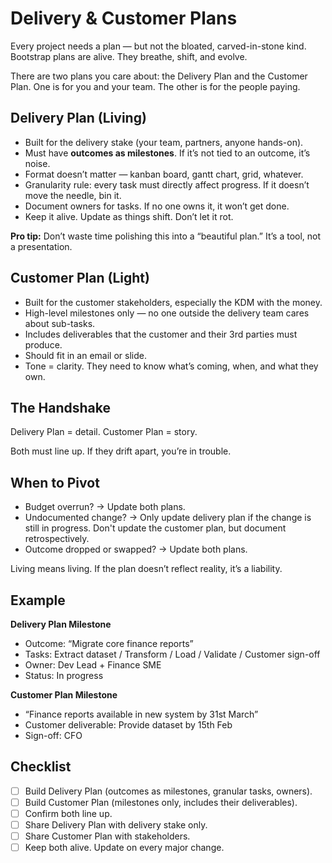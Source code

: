 # Delivery & Customer Plans

Every project needs a plan — but not the bloated, carved-in-stone kind.
Bootstrap plans are alive. They breathe, shift, and evolve.

There are two plans you care about: the Delivery Plan and the Customer Plan.
One is for you and your team. The other is for the people paying.

## Delivery Plan (Living)

- Built for the delivery stake (your team, partners, anyone hands-on).
- Must have **outcomes as milestones**. If it’s not tied to an outcome, it’s noise.
- Format doesn’t matter — kanban board, gantt chart, grid, whatever.
- Granularity rule: every task must directly affect progress. If it doesn’t move the needle, bin it.
- Document owners for tasks. If no one owns it, it won’t get done.
- Keep it alive. Update as things shift. Don’t let it rot.

**Pro tip:** Don’t waste time polishing this into a “beautiful plan.” It’s a tool, not a presentation.

## Customer Plan (Light)

- Built for the customer stakeholders, especially the KDM with the money.
- High-level milestones only — no one outside the delivery team cares about sub-tasks.
- Includes deliverables that the customer and their 3rd parties must produce.
- Should fit in an email or slide.
- Tone = clarity. They need to know what’s coming, when, and what they own.

## The Handshake

Delivery Plan = detail.
Customer Plan = story.

Both must line up. If they drift apart, you’re in trouble.

## When to Pivot

- Budget overrun? → Update both plans.
- Undocumented change? → Only update delivery plan if the change is still in progress. Don't update the customer plan, but document retrospectively.
- Outcome dropped or swapped? → Update both plans.

Living means living. If the plan doesn’t reflect reality, it’s a liability.

## Example

**Delivery Plan Milestone**  
- Outcome: “Migrate core finance reports”
- Tasks: Extract dataset / Transform / Load / Validate / Customer sign-off
- Owner: Dev Lead + Finance SME
- Status: In progress

**Customer Plan Milestone**  
- “Finance reports available in new system by 31st March”
- Customer deliverable: Provide dataset by 15th Feb
- Sign-off: CFO

## Checklist

- [ ] Build Delivery Plan (outcomes as milestones, granular tasks, owners).  
- [ ] Build Customer Plan (milestones only, includes their deliverables).  
- [ ] Confirm both line up.  
- [ ] Share Delivery Plan with delivery stake only.  
- [ ] Share Customer Plan with stakeholders.  
- [ ] Keep both alive. Update on every major change.  